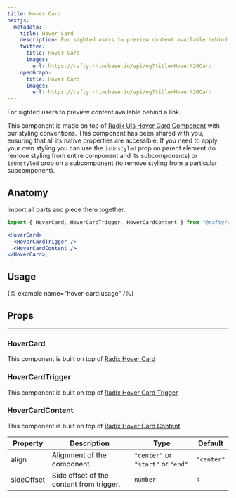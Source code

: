 ```yaml
---
title: Hover Card
nextjs:
  metadata:
    title: Hover Card
    description: For sighted users to preview content available behind a link.
    twitter:
      title: Hover Card
      images:
        url: https://rafty.rhinobase.io/api/og?title=Hover%20Card
    openGraph:
      title: Hover Card
      images:
        url: https://rafty.rhinobase.io/api/og?title=Hover%20Card
---
```


For sighted users to preview content available behind a link.

This component is made on top of [Radix UIs Hover Card Component](https://www.radix-ui.com/primitives/docs/components/hover-card) with our styling conventions. This component has been shared with you, ensuring that all its native properties are accessible. If you need to apply your own styling you can use the `isUnstyled` prop on parent element (to remove styling from entire component and its subcomponents) or `isUnstyled` prop on a subcomponent (to remove styling from a particular subcomponent).

## Anatomy

Import all parts and piece them together.

```jsx
import { HoverCard, HoverCardTrigger, HoverCardContent } from "@rafty/ui";

<HoverCard>
  <HoverCardTrigger />
  <HoverCardContent />
</HoverCard>;
```

## Usage

{% example name="hover-card:usage" /%}

## Props

---

### HoverCard

This component is built on top of [Radix Hover Card](https://www.radix-ui.com/primitives/docs/components/hover-card#root)

### HoverCardTrigger

This component is built on top of [Radix Hover Card Trigger](https://www.radix-ui.com/primitives/docs/components/hover-card#trigger)

### HoverCardContent

This component is built on top of [Radix Hover Card Content](https://www.radix-ui.com/primitives/docs/components/hover-card#content)

| Property   | Description                              | Type                               | Default    |
| ---------- | ---------------------------------------- | ---------------------------------- | ---------- |
| align      | Alignment of the component.              | `"center"` or `"start"` or `"end"` | `"center"` |
| sideOffset | Side offset of the content from trigger. | `number`                           | `4`        |
